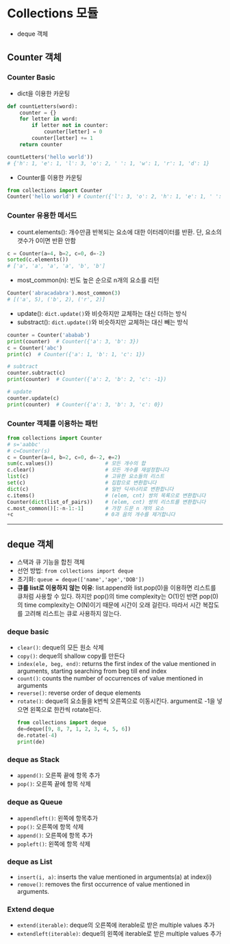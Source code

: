 # Collections 모듈
* deque 객체

## Counter 객체
### Counter Basic
* dict을 이용한 카운팅
```python
def countLetters(word):
    counter = {}
    for letter in word:
        if letter not in counter:
            counter[letter] = 0
        counter[letter] += 1
    return counter

countLetters('hello world'))
# {'h': 1, 'e': 1, 'l': 3, 'o': 2, ' ': 1, 'w': 1, 'r': 1, 'd': 1}
```
* Counter를 이용한 카운팅
```python
from collections import Counter
Counter('hello world') # Counter({'l': 3, 'o': 2, 'h': 1, 'e': 1, ' ': 1, 'w': 1, 'r': 1, 'd': 1})
```

### Counter 유용한 메서드
* count.elements(): 개수만큼 반복되는 요소에 대한 이터레이터를 반환. 단, 요소의 갯수가 0이면 반환 안함
```python
c = Counter(a=4, b=2, c=0, d=-2)
sorted(c.elements())
# ['a', 'a', 'a', 'a', 'b', 'b']
```
* most_common(n): 빈도 높은 순으로 n개의 요소를 리턴
```python
Counter('abracadabra').most_common(3)
# [('a', 5), ('b', 2), ('r', 2)]
```
* update(): `dict.update()`와 비슷하지만 교체하는 대신 더하는 방식
* substract(): `dict.update()`와 비슷하지만 교체하는 대신 빼는 방식
```python
counter = Counter('ababab')
print(counter)  # Counter({'a': 3, 'b': 3})
c = Counter('abc')
print(c)  # Counter({'a': 1, 'b': 1, 'c': 1})

# subtract
counter.subtract(c)
print(counter)  # Counter({'a': 2, 'b': 2, 'c': -1})

# update
counter.update(c)
print(counter)  # Counter({'a': 3, 'b': 3, 'c': 0})
```

### Counter 객체를 이용하는 패턴
```python
from collections import Counter
# s='aabbc'
# c=Counter(s)
c = Counter(a=4, b=2, c=0, d=-2, e=2)
sum(c.values())                 # 모든 개수의 합
c.clear()                       # 모든 개수를 재설정합니다
list(c)                         # 고유한 요소들의 리스트
set(c)                          # 집합으로 변환합니다
dict(c)                         # 일반 딕셔너리로 변환합니다
c.items()                       # (elem, cnt) 쌍의 목록으로 변환합니다
Counter(dict(list_of_pairs))    # (elem, cnt) 쌍의 리스트를 변환합니다
c.most_common()[:-n-1:-1]       # 가장 드문 n 개의 요소
+c                              # 0과 음의 개수를 제거합니다
```

------
## deque 객체
* 스택과 큐 기능을 합친 객체
* 선언 방법: `from collections import deque`
* 초기화: `queue = deque(['name','age','DOB'])`
* **큐를 list로 이용하지 않는 이유**: list.append와 list.pop(0)을 이용하면 리스트를 큐처럼 사용할 수 있다. 하지만 pop()의 time complexity는 O(1)인 반면 pop(0)의 time complexity는 O(N)이기 때문에 시간이 오래 걸린다. 따라서 시간 복잡도를 고려해 리스트는 큐로 사용하지 않는다.

### deque basic
* `clear()`: deque의 모든 원소 삭제
* `copy()`: deque의 shallow copy를 만든다
* `index(ele, beg, end)`: returns the first index of the value mentioned in arguments, starting searching from beg till end index
* `count()`: counts the number of occurrences of value mentioned in arguments
* `reverse()`: reverse order of deque elements
* `rotate()`: deque의 요소들을 k번씩 오른쪽으로 이동시킨다. argument로 -1을 넣으면 왼쪽으로 한칸씩 rotate된다.
    ```python
    from collections import deque
    de=deque([9, 8, 7, 1, 2, 3, 4, 5, 6])
    de.rotate(-4)
    print(de)
    ```

### deque as Stack
* `append()`: 오른쪽 끝에 항목 추가
* `pop()`: 오른쪽 끝에 항목 삭제

### deque as Queue
* `appendleft()`: 왼쪽에 항목추가
* `pop()`: 오른쪽에 항목 삭제
* `append()`: 오른쪽에 항목 추가
* `popleft()`: 왼쪽에 항목 삭제

### deque as List
* `insert(i, a)`: inserts the value mentioned in arguments(a) at index(i)
* `remove()`: removes the first occurrence of value mentioned in arguments. 

### Extend deque
* `extend(iterable)`: deque의 오른쪽에 iterable로 받은 multiple values 추가
* `extendleft(iterable)`: deque의 왼쪽에 iterable로 받은 multiple values 추가
